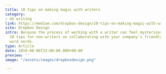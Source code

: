 ```yaml
---
title: 10 tips on making magic with writers
category:
- UX writing
link: https://medium.com/dropbox-design/10-tips-on-making-magic-with-writers-9bb17eabf749
site: Dropbox Design
intro: Because the process of working with a writer can feel mysterious, here are
  10 tips for non-writers on collaborating with your company’s friendly neighborhood
  word nerds.
type: Article
date: 2019-08-06T23:00:00.000+00:00
preview: ''
image: "/assets/images/dropboxdesign.png"

---
```

